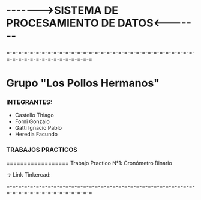 # ------->SISTEMA DE PROCESAMIENTO DE DATOS<-------
=-=-=-=-=-=-=-=-=-=-=-=-=-=-=-=-=-=-=-=-=-=-=-=-=-=-=-=-=-=-=-=-=-=-=-=-=-=-=-=-=-=-=-=-=-=-=

Grupo "Los Pollos Hermanos"
=

### INTEGRANTES:
- Castello Thiago
- Forni Gonzalo
- Gatti Ignacio Pablo
- Heredia Facundo


### TRABAJOS PRACTICOS
==================
Trabajo Practico N°1: Cronómetro Binario

-> Link Tinkercad: 

=-=-=-=-=-=-=-=-=-=-=-=-=-=-=-=-=-=-=-=-=-=-=-=-=-=-=-=-=-=-=-=-=-=-=-=-=-=-=-=-=-=-=-=-=-=-=
